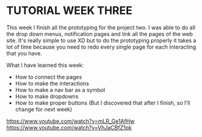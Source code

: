 # TUTORIAL WEEK THREE

This week I finish all the prototyping for the project two. I was able to do all the drop down menus, notification pages and link all the pages of the web site. It's really simple to use XD but to do the prototyping properly it takes a lot of time because you need to redo every single page for each interacting that you have. 

What I have learned this week: 
* How to connect the pages
* How to make the interactions
* How to make a nav bar as a symbol
* How to make dropdowns
* How to make proper buttons (But I discovered that after I finish, so I'll change for next week)

https://www.youtube.com/watch?v=mLR_Ge1AfHw
https://www.youtube.com/watch?v=VhJaCBfZ1pk



